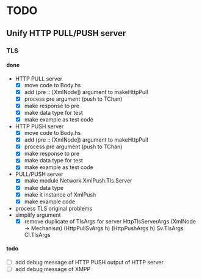 TODO
====

Unify HTTP PULL/PUSH server
---------------------------

### TLS

#### done

* HTTP PULL server
	+ [x] move code to Body.hs
	+ [x] add (pre :: [XmlNode]) argument to makeHttpPull
	+ [x] process pre argument (push to TChan)
	+ [x] make response to pre
	+ [x] make data type for test
	+ [x] make example as test code
* HTTP PUSH server
	+ [x] move code to Body.hs
	+ [x] add (pre :: [XmlNode]) argument to makeHttpPull
	+ [x] process pre argument (push to TChan)
	+ [x] make response to pre
	+ [x] make data type for test
	+ [x] make example as test code
* PULL/PUSH server
	+ [x] make module Network.XmlPush.Tls.Server
	+ [x] make data type
	+ [x] make it instance of XmlPush
	+ [x] make example code
* process TLS original problems
* simplify argument
	+ [x] remove duplicate of TlsArgs for server
		HttpTlsServerArgs (XmlNode -> Mechanism)
			(HttpPullSvArgs h) (HttpPushArgs h)
			Sv.TlsArgs Cl.TlsArgs

#### todo

* [ ] add debug message of HTTP PUSH output of HTTP server
* [ ] add debug message of XMPP

